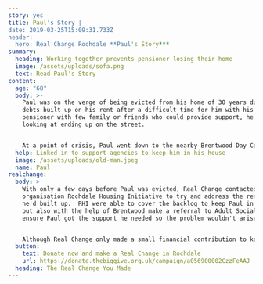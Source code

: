 ```yaml
---
story: yes
title: Paul's Story |
date: 2019-03-25T15:09:31.733Z
header:
  hero: Real Change Rochdale **Paul's Story***
summary:
  heading: Working together prevents pensioner losing their home
  image: /assets/uploads/sofa.png
  text: Read Paul's Story
content:
  age: "68"
  body: >-
    Paul was on the verge of being evicted from his home of 30 years due to
    debts built up on his rent after a difficult time for him with his health. A
    pensioner with few family or friends who could provide support, he was
    looking at ending up on the street.


    At a point of crisis, Paul went down to the nearby Brentwood Day Centre to see if they could help. He was told by his landlord he will be evicted if in 1 week he didn’t pay rent arrears in full.  With limited friends and family network, he was looking at ending up at the Bed Every Night emergency night shelter or worse - rough sleeping.  Fortunately John, the manager at Brentwood, referred the case to the Real Change.
  help: Linked in to support agencies to keep him in his house
  image: /assets/uploads/old-man.jpeg
  name: Paul
realchange:
  body: >-
    With only a few days before Paul was evicted, Real Change contacted local
    organisation Rochdale Housing Initiative to try and address the rent arrears
    he'd built up.  RHI were able to cover the backlog to keep Paul in his home,
    but also with the help of Brentwood make a referral to Adult Social Care to
    ensure Paul got the support he needed so the problem wouldn't arise again. 


    Although Real Change only made a small financial contribution to keep Paul in his home, the campaign was able to draw together the relevant partners to ensure that he didn't fall through the gaps and end up homeless. It is often hard to know where to turn, particularly if you are isolated like Paul, but with amazing partners like Brentwood and RHI, Paul's story shows that together we can make a difference.
  button:
    text: Donate now and make a Real Change in Rochdale
    url: https://donate.thebiggive.org.uk/campaign/a056900002CzzFeAAJ
  heading: The Real Change You Made
---
```

